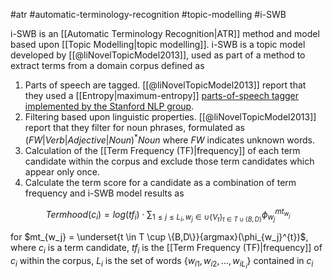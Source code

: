 #atr #automatic-terminology-recognition #topic-modelling #i-SWB

i-SWB is an [[Automatic Terminology Recognition|ATR]] method and model based upon [[Topic Modelling|topic modelling]]. i-SWB is a topic model developed by [[@liNovelTopicModel2013]], used as part of a method to extract terms from a domain corpus defined as

1. Parts of speech are tagged. [[@liNovelTopicModel2013]] report that they used a [[Entropy|maximum-entropy]] [parts-of-speech tagger implemented by the Stanford NLP group](https://www-nlp.stanford.edu/software/tagger.shtml).
2. Filtering based upon linguistic properties. [[@liNovelTopicModel2013]] report that they filter for noun phrases, formulated as $(FW | Verb | Adjective | Noun)^* Noun$ where $FW$ indicates unknown words.
3. Calculation of the [[Term Frequency (TF)|frequency]] of each term candidate within the corpus and exclude those term candidates which appear only once.
4. Calculate the term score for a candidate as a combination of term frequency and i-SWB model results as

$$Termhood(c_i) = log(tf_i) \cdot \sum_{1 \leq j \leq L_i, w_j \in \cup \{V_t\}_{t \in T \cup \{B,D\}}} \phi_{w_j}^{mt_{w_j}}$$

for $mt_{w_j} = \underset{t \in T \cup \{B,D\}}{argmax}(\phi_{w_j}^{t})$, where $c_i$ is a term candidate, $tf_i$ is the [[Term Frequency (TF)|frequency]] of $c_i$ within the corpus, $L_i$ is the set of words $\{w_{i1}, w_{i2}, \dots, w_{iL_i}\}$ contained in $c_i$ 